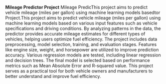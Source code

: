 ****Mileage Predictor Project****
Mileage PredicThis project aims to predict vehicle mileage (miles per gallon) using 
machine learning models basedtor Project.This project aims to predict vehicle mileage
(miles per gallon) using machine learning models based on various input features
such as vehicle specifications and driving conditions. By analyzing patterns in the data,
the predictor provides accurate mileage estimates for different types of vehicles, helping
users optimize fuel efficiency. The project includes data preprocessing, model selection, 
training, and evaluation stages. Features like engine size, weight, and horsepower are 
utilized to improve prediction accuracy. Various regression models are tested, including 
linear regression and decision trees. The final model is selected based on performance 
metrics such as Mean Absolute Error and R-squared value. This project serves as a practical 
tool for both vehicle owners and manufacturers to better understand and improve fuel efficiency.







